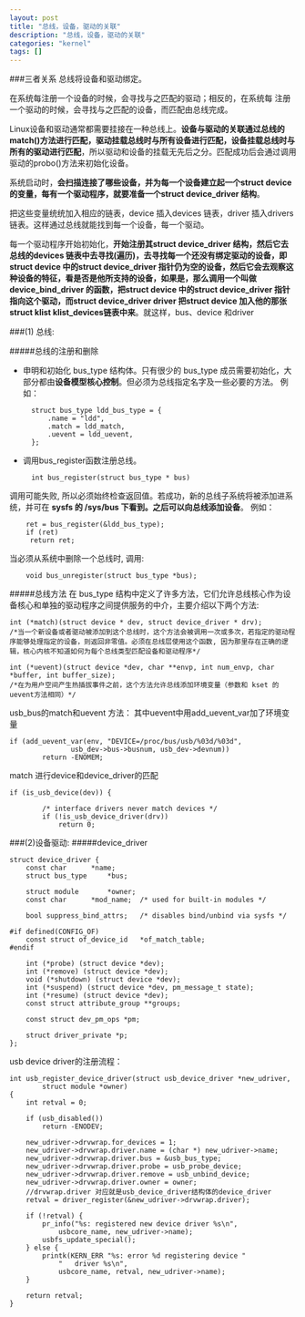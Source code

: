 ```yaml
---
layout: post
title: "总线，设备，驱动的关联"
description: "总线，设备，驱动的关联"
categories: "kernel" 
tags: []
---
```



###三者关系
总线将设备和驱动绑定。

在系统每注册一个设备的时候，会寻找与之匹配的驱动；相反的，在系统每 注册一个驱动的时候，会寻找与之匹配的设备，而匹配由总线完成。

Linux设备和驱动通常都需要挂接在一种总线上。**设备与驱动的关联通过总线的match()方法进行匹配，驱动挂载总线时与所有设备进行匹配，设备挂载总线时与所有的驱动进行匹配**，所以驱动和设备的挂载无先后之分。匹配成功后会通过调用驱动的probo()方法来初始化设备。

系统启动时，**会扫描连接了哪些设备，并为每一个设备建立起一个struct device 的变量，每有一个驱动程序，就要准备一个struct device_driver 结构**。

把这些变量统统加入相应的链表，device 插入devices 链表，driver 插入drivers 链表。这样通过总线就能找到每一个设备，每一个驱动。

每一个驱动程序开始初始化，**开始注册其struct device\_driver 结构，然后它去总线的devices 链表中去寻找(遍历)，去寻找每一个还没有绑定驱动的设备，即struct device 中的struct device\_driver 指针仍为空的设备，然后它会去观察这种设备的特征，看是否是他所支持的设备，如果是，那么调用一个叫做device\_bind\_driver 的函数，把struct device 中的struct device\_driver 指针指向这个驱动，而struct device\_driver driver 把struct device 加入他的那张struct klist klist\_devices链表中来**。就这样，bus、device 和driver


###(1) 总线:

#####总线的注册和删除

* 申明和初始化 bus\_type 结构体。只有很少的 bus\_type 成员需要初始化，大部分都由**设备模型核心控制**。但必须为总线指定名字及一些必要的方法。
例如：

		struct bus_type ldd_bus_type = {
		    .name = "ldd",
		    .match = ldd_match,
		    .uevent = ldd_uevent,
		};

* 调用bus_register函数注册总线。

		int bus_register(struct bus_type * bus)

调用可能失败, 所以必须始终检查返回值。若成功，新的总线子系统将被添加进系统，并可在 **sysfs 的 /sys/bus **下看到。之后可以向**总线添加设备**。
例如：

		ret = bus_register(&ldd_bus_type);
		if (ret)
		 return ret;
  
当必须从系统中删除一个总线时, 调用:

		void bus_unregister(struct bus_type *bus);

#####总线方法
在 bus_type 结构中定义了许多方法，它们允许总线核心作为设备核心和单独的驱动程序之间提供服务的中介，主要介绍以下两个方法:

	int (*match)(struct device * dev, struct device_driver * drv);
	/*当一个新设备或者驱动被添加到这个总线时，这个方法会被调用一次或多次，若指定的驱动程序能够处理指定的设备，则返回非零值。必须在总线层使用这个函数, 因为那里存在正确的逻辑，核心内核不知道如何为每个总线类型匹配设备和驱动程序*/
	
	int (*uevent)(struct device *dev, char **envp, int num_envp, char *buffer, int buffer_size);
	/*在为用户空间产生热插拔事件之前，这个方法允许总线添加环境变量（参数和 kset 的uevent方法相同）*/

usb_bus的match和uevent 方法：
其中uevent中用add_uevent_var加了环境变量

	if (add_uevent_var(env, "DEVICE=/proc/bus/usb/%03d/%03d",
				   usb_dev->bus->busnum, usb_dev->devnum))
			return -ENOMEM;

match 进行device和device_driver的匹配

	if (is_usb_device(dev)) {
	
			/* interface drivers never match devices */
			if (!is_usb_device_driver(drv))
				return 0;

###(2)设备驱动:
#####device_driver


	struct device_driver {
		const char		*name;
		struct bus_type		*bus;
	
		struct module		*owner;
		const char		*mod_name;	/* used for built-in modules */
	
		bool suppress_bind_attrs;	/* disables bind/unbind via sysfs */
	
	#if defined(CONFIG_OF)
		const struct of_device_id	*of_match_table;
	#endif
	
		int (*probe) (struct device *dev);
		int (*remove) (struct device *dev);
		void (*shutdown) (struct device *dev);
		int (*suspend) (struct device *dev, pm_message_t state);
		int (*resume) (struct device *dev);
		const struct attribute_group **groups;
	
		const struct dev_pm_ops *pm;
	
		struct driver_private *p;
	};


usb device driver的注册流程：

	int usb_register_device_driver(struct usb_device_driver *new_udriver,
			struct module *owner)
	{
		int retval = 0;
	
		if (usb_disabled())
			return -ENODEV;
	
		new_udriver->drvwrap.for_devices = 1;
		new_udriver->drvwrap.driver.name = (char *) new_udriver->name;
		new_udriver->drvwrap.driver.bus = &usb_bus_type;
		new_udriver->drvwrap.driver.probe = usb_probe_device;
		new_udriver->drvwrap.driver.remove = usb_unbind_device;
		new_udriver->drvwrap.driver.owner = owner;
		//drvwrap.driver 对应就是usb_device_driver结构体的device_driver
		retval = driver_register(&new_udriver->drvwrap.driver);
	
		if (!retval) {
			pr_info("%s: registered new device driver %s\n",
				usbcore_name, new_udriver->name);
			usbfs_update_special();
		} else {
			printk(KERN_ERR "%s: error %d registering device "
				"	driver %s\n",
				usbcore_name, retval, new_udriver->name);
		}
	
		return retval;
	}

